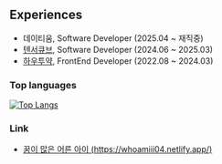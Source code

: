 ## Experiences
- 데이티움, Software Developer (2025.04 ~ 재직중)
- [텐서큐브](https://tensorcube.net), Software Developer (2024.06 ~ 2025.03)
- [하우투약](https://howtoyak.com/), FrontEnd Developer (2022.08 ~ 2024.03)



### Top languages
[![Top Langs](https://github-readme-stats.vercel.app/api/top-langs/?username=whos-bax&layout=compact)](https://github.com/whos-bax/github-readme-stats)

### Link
- [꿈이 많은 어른 아이 (https://whoamiii04.netlify.app/)](https://whoamiiii04.netlify.app/)
